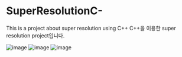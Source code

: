 # SuperResolutionC-
This is a project about super resolution using C++
C++을 이용한 super resolution project입니다.

![image](https://user-images.githubusercontent.com/62826521/199647050-e09164ae-90f4-4f5e-88e8-87f5c05d5639.png)
![image](https://user-images.githubusercontent.com/62826521/199647094-dab5983c-2872-4530-998f-696570817b06.png)
![image](https://user-images.githubusercontent.com/62826521/199647205-80e7ce40-5ba8-428d-b390-c155da1b9d99.png)
